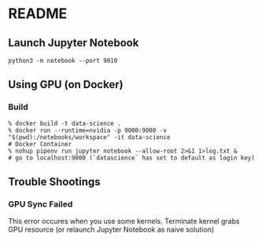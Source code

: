 # README

## Launch Jupyter Notebook

```
python3 -m notebook --port 9010
```

## Using GPU (on Docker)

### Build

```
% docker build -t data-science .
% docker run --runtime=nvidia -p 9000:9000 -v "$(pwd):/notebooks/workspace" -it data-science
# Docker Container
% nohup pipenv run jupyter notebook --allow-root 2>&1 1>log.txt &
# go to localhost:9000 (`datascience` has set to default as login key)
```

## Trouble Shootings

### GPU Sync Failed

This error occures when you use some kernels.
Terminate kernel grabs GPU resource (or relaunch Jupyter Notebook as naive solution)